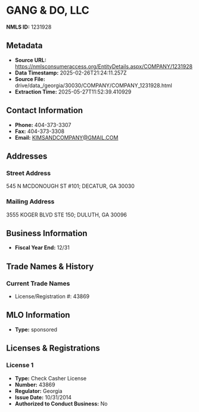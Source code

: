 # GANG & DO, LLC

**NMLS ID:** 1231928

## Metadata
- **Source URL:** https://nmlsconsumeraccess.org/EntityDetails.aspx/COMPANY/1231928
- **Data Timestamp:** 2025-02-26T21:24:11.257Z
- **Source File:** drive/data_/georgia/30030/COMPANY/COMPANY_1231928.html
- **Extraction Time:** 2025-05-27T11:52:39.410929

## Contact Information
- **Phone:** 404-373-3307
- **Fax:** 404-373-3308
- **Email:** KIMSANDCOMPANY@GMAIL.COM

## Addresses
### Street Address
545 N MCDONOUGH ST #101; DECATUR, GA 30030

### Mailing Address
3555 KOGER BLVD STE 150; DULUTH, GA 30096

## Business Information
- **Fiscal Year End:** 12/31

## Trade Names & History
### Current Trade Names
- License/Registration #: 43869

## MLO Information
- **Type:** sponsored

## Licenses & Registrations

### License 1
- **Type:** Check Casher License
- **Number:** 43869
- **Regulator:** Georgia
- **Issue Date:** 10/31/2014
- **Authorized to Conduct Business:** No
